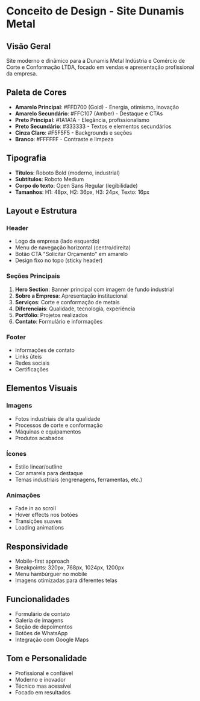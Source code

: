 # Conceito de Design - Site Dunamis Metal

## Visão Geral
Site moderno e dinâmico para a Dunamis Metal Indústria e Comércio de Corte e Conformação LTDA, focado em vendas e apresentação profissional da empresa.

## Paleta de Cores
- **Amarelo Principal**: #FFD700 (Gold) - Energia, otimismo, inovação
- **Amarelo Secundário**: #FFC107 (Amber) - Destaque e CTAs
- **Preto Principal**: #1A1A1A - Elegância, profissionalismo
- **Preto Secundário**: #333333 - Textos e elementos secundários
- **Cinza Claro**: #F5F5F5 - Backgrounds e seções
- **Branco**: #FFFFFF - Contraste e limpeza

## Tipografia
- **Títulos**: Roboto Bold (moderno, industrial)
- **Subtítulos**: Roboto Medium
- **Corpo do texto**: Open Sans Regular (legibilidade)
- **Tamanhos**: H1: 48px, H2: 36px, H3: 24px, Texto: 16px

## Layout e Estrutura

### Header
- Logo da empresa (lado esquerdo)
- Menu de navegação horizontal (centro/direita)
- Botão CTA "Solicitar Orçamento" em amarelo
- Design fixo no topo (sticky header)

### Seções Principais
1. **Hero Section**: Banner principal com imagem de fundo industrial
2. **Sobre a Empresa**: Apresentação institucional
3. **Serviços**: Corte e conformação de metais
4. **Diferenciais**: Qualidade, tecnologia, experiência
5. **Portfólio**: Projetos realizados
6. **Contato**: Formulário e informações

### Footer
- Informações de contato
- Links úteis
- Redes sociais
- Certificações

## Elementos Visuais

### Imagens
- Fotos industriais de alta qualidade
- Processos de corte e conformação
- Máquinas e equipamentos
- Produtos acabados

### Ícones
- Estilo linear/outline
- Cor amarela para destaque
- Temas industriais (engrenagens, ferramentas, etc.)

### Animações
- Fade in ao scroll
- Hover effects nos botões
- Transições suaves
- Loading animations

## Responsividade
- Mobile-first approach
- Breakpoints: 320px, 768px, 1024px, 1200px
- Menu hambúrguer no mobile
- Imagens otimizadas para diferentes telas

## Funcionalidades
- Formulário de contato
- Galeria de imagens
- Seção de depoimentos
- Botões de WhatsApp
- Integração com Google Maps

## Tom e Personalidade
- Profissional e confiável
- Moderno e inovador
- Técnico mas acessível
- Focado em resultados


